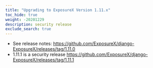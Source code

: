 ```yaml
---
title: "Upgrading to ExposureX Version 1.11.x"
toc_hide: true
weight: -20201229
description: security release
exclude_search: true
---
```

- See release notes: https://github.com/ExposureX/django-ExposureX/releases/tag/1.11.0
- 1.11.1 is a security release https://github.com/ExposureX/django-ExposureX/releases/tag/1.11.1
